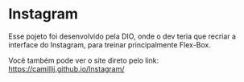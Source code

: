 # Instagram
Esse pojeto foi desenvolvido pela DIO, onde o dev teria que recriar a interface do Instagram, para treinar principalmente Flex-Box.  

Você também pode ver o site direto pelo link: https://camillij.github.io/Instagram/
